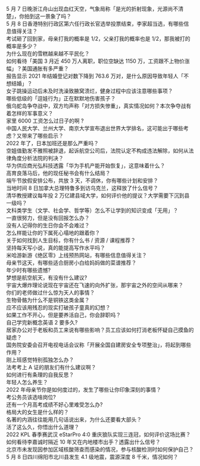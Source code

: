 5 月 7 日晚浙江舟山出现血红天空，气象局称「是光的折射现象，光源尚不清楚」，你拍到这一景象了吗？  
5 月 8 日香港特别行政区第六任行政长官选举投票结束，李家超当选，有哪些信息值得关注？  
考试砸了回到家，母亲打我的概率是 1/2，父亲打我的概率也是 1/2，那我被打的概率是多少？  
为什么现在的雪糕越来越不平民化？  
如何看待「美国 3 月近 450 万人离职，职位空缺达 1150 万，工资跟不上物价涨幅」？美国通胀有多严重？  
报告显示 2021 年结婚登记对数下降到 763.6 万对，是什么原因导致年轻人「不想结婚」？  
女子跳操运动后未及时洗澡致腋窝溃烂，健身过程中应该注意哪些事项？  
哪些低级的「逗娃行为」正在默默地伤害孩子？  
俄乌蛇岛争夺战中，双方均声称「对方损失惨重」，真实情况如何？本次争夺战有着怎样的军事意义？  
家里 6000 工资怎么过日子的啊 ?  
中国人民大学、兰州大学、南京大学宣布退出世界大学排名，这可能出于哪些考虑？又带来了哪些启示？  
2022 年了，日本加班还是那么严重吗？  
空姐值勤发不雅照被辞退，起诉航空公司后，法院认定不构成违法解除，如何从法律角度分析法院的判决？  
华为供应商光弘科技透露「华为手机产能开始恢复」，这意味着什么？  
高育良落马后，他的现任秘书会有什么结局？  
端午节放假安排公布，共放 3 天，不调休，你有哪些计划和安排？  
当地时间 8 日加拿大总理特鲁多到访乌克兰，这释放了什么信号？  
清华教授建议每年投 2 万亿建县域大学，如何评价他的提议？大学需要下沉到县一级吗？  
文科类学生（文学、社会学、哲学等）怎么不让学到的知识变成「无用」？  
一直很努力，但是没有回报怎么办？  
没有人记得你的生日你会不会难过？  
怎么样能让你的下属死心塌地的跟着你？  
关于如何找到人生目标，你有什么书 / 资源 / 课程推荐？  
坚持每天写小说，真的能提高写作水平吗？  
米哈游新游《绝区零》上线预热网站，有哪些信息值得关注？  
母亲节这天，有哪些适合厨房小白给妈妈做的菜谱推荐？  
年少时有哪些遗憾?  
梦想是航空航天，有没有什么建议?  
宇宙大爆炸理论说现在宇宙还在飞速的向外扩张，那宇宙之外的空间从哪来？  
你们的老师做过什么惊为天人的事情？  
生物骨骼为什么不是铜铁这类金属？  
应不应该用残忍的现实打破孩子童真的幻想？  
如果工作不开心，但是要养活自己，你会辞职吗？  
自己学完新概念英语 2 要多久?  
居家办公对于老板和员工来说有哪些影响？员工应该如何打消老板怀疑自己摸鱼的疑虑？  
国务院安委会召开电视电话会议称「开展全国自建房安全专项整治」，将起到哪些作用？  
刚上班感觉特别孤独怎么办？  
法考考上 A 证的朋友们有什么建议啊？  
如何进行有条理的自我反思？  
年轻人怎么养生？  
2022 年母亲节你是如何度过的，发生了哪些让你印象深刻的事情？  
考公务员该选啥岗位?  
还有一个月高考成绩不好心里难受怎么办?  
格局大的女生是什么样的？  
名著的内涵往往能用几句话说出来，为什么还要看大部头？  
活了这么久，你悟出什么道理？  
2022 KPL 春季赛武汉 eStarPro 4:0 重庆狼队实现三连冠，如何评价这场比赛？  
如何看待李嘉诚时隔近 10 年又在内地楼市出手？透露出什么信号？  
北京市未发现因参加区域核酸筛查而感染的情况，参与核酸检测时如何保护自己？  
5 月 8 日四川绵阳市北川县发生 4.1 级地震，震源深度 8 千米，情况如何？  
